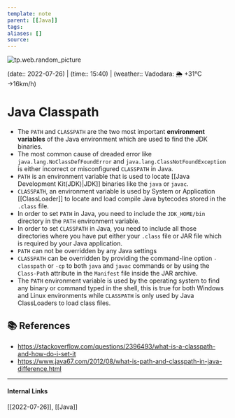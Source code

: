 ```yaml
---
template: note
parent: [[Java]]
tags: 
aliases: []
source: 
---
```

![tp.web.random_picture](https://images.unsplash.com/photo-1532450786476-9101e8007628?crop=entropy&cs=tinysrgb&fit=crop&fm=jpg&h=300&ixid=MnwxfDB8MXxyYW5kb218MHx8dHJlZSxsYW5kc2NhcGUsd2F0ZXIsbW91bnRhaW58fHx8fHwxNjU4ODMwMjIz&ixlib=rb-1.2.1&q=80&utm_campaign=api-credit&utm_medium=referral&utm_source=unsplash_source&w=900)

(date:: 2022-07-26) | (time:: 15:40) | (weather:: Vadodara: 🌦   +31°C →16km/h)

# Java Classpath
- The `PATH` and `CLASSPATH` are the two most important **environment variables** of the Java environment which are used to find the JDK binaries.
- The most common cause of dreaded error like `java.lang.NoClassDefFoundError` and `java.lang.ClassNotFoundException` is either incorrect or misconfigured `CLASSPATH` in Java.
- `PATH` is an environment variable that is used to locate [[Java Development Kit(JDK)|JDK]] binaries like the `java` or `javac`.
- `CLASSPATH`, an environment variable is used by System or Application [[ClassLoader]] to locate and load compile Java bytecodes stored in the `.class` file.
- In order to set `PATH` in Java, you need to include the `JDK_HOME/bin` directory in the `PATH` environment variable.
- In order to set `CLASSPATH` in Java, you need to include all those directories where you have put either your `.class` file or JAR file which is required by your Java application.
- `PATH` can not be overridden by any Java settings
- `CLASSPATH` can be overridden by providing the command-line option `-classpath` or `-cp` to both `java` and `javac` commands or by using the `Class-Path` attribute in the `Manifest` file inside the JAR archive.
- The `PATH` environment variable is used by the operating system to find any binary or command typed in the shell, this is true for both Windows and Linux environments while `CLASSPATH` is only used by Java ClassLoaders to load class files.


## 📚 References
- https://stackoverflow.com/questions/2396493/what-is-a-classpath-and-how-do-i-set-it
- https://www.java67.com/2012/08/what-is-path-and-classpath-in-java-difference.html


---
#### Internal Links
[[2022-07-26]], [[Java]]